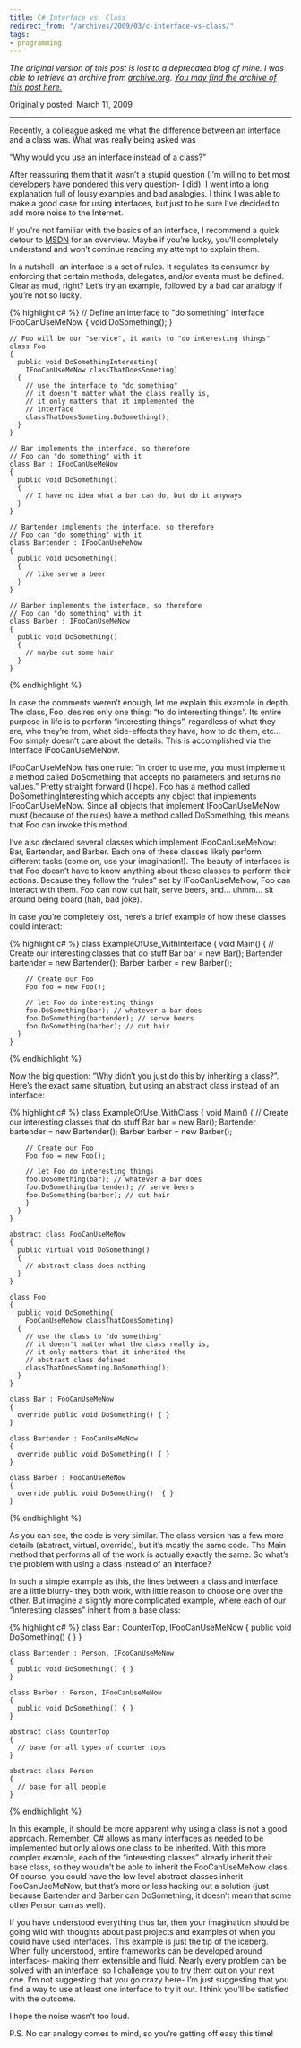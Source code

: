 ```yaml
---
title: C# Interface vs. Class
redirect_from: "/archives/2009/03/c-interface-vs-class/"
tags:
- programming
---
```


_The original version of this post is lost to a deprecated blog of mine. I was able to retrieve an archive from [archive.org](https://archive.org). [You may find the archive of this post here.](
https://web.archive.org/web/20101121204212/http://www.jordansirwin.com/archives/2009/03/c-interface-vs-class)_

Originally posted: March 11, 2009

---


Recently, a colleague asked me what the difference between an interface and a class was. What was really being asked was 

>
“Why would you use an interface instead of a class?”
> 

After reassuring them that it wasn’t a stupid question (I’m willing to bet most developers have pondered this very question- I did), I went into a long explanation full of lousy examples and bad analogies. I think I was able to make a good case for using interfaces, but just to be sure I’ve decided to add more noise to the Internet.

If you're not familiar with the basics of an interface, I recommend a quick detour to [MSDN](http://msdn.microsoft.com/en-us/library/ms173156.aspx) for an overview. Maybe if you’re lucky, you’ll completely understand and won’t continue reading my attempt to explain them.

In a nutshell- an interface is a set of rules. It regulates its consumer by enforcing that certain methods, delegates, and/or events must be defined. Clear as mud, right? Let’s try an example, followed by a bad car analogy if you’re not so lucky.

{% highlight c# %}
    // Define an interface to "do something"
    interface IFooCanUseMeNow
    {
      void DoSomething();
    }

    // Foo will be our "service", it wants to "do interesting things"
    class Foo
    {
      public void DoSomethingInteresting(
        IFooCanUseMeNow classThatDoesSometing)
      {
        // use the interface to "do something"
        // it doesn't matter what the class really is,
        // it only matters that it implemented the
        // interface
        classThatDoesSometing.DoSomething();
      }
    }

    // Bar implements the interface, so therefore
    // Foo can "do something" with it
    class Bar : IFooCanUseMeNow
    {
      public void DoSomething()
      {
        // I have no idea what a bar can do, but do it anyways
      }
    }

    // Bartender implements the interface, so therefore
    // Foo can "do something" with it
    class Bartender : IFooCanUseMeNow
    {
      public void DoSomething()
      {
        // like serve a beer
      }
    }

    // Barber implements the interface, so therefore
    // Foo can "do something" with it
    class Barber : IFooCanUseMeNow
    {
      public void DoSomething()
      {
        // maybe cut some hair
      }
    }
{% endhighlight %}

In case the comments weren’t enough, let me explain this example in depth. The class, Foo, desires only one thing: “to do interesting things”. Its entire purpose in life is to perform “interesting things”, regardless of what they are, who they’re from, what side-effects they have, how to do them, etc… Foo simply doesn’t care about the details. This is accomplished via the interface IFooCanUseMeNow.

IFooCanUseMeNow has one rule: “in order to use me, you must implement a method called DoSomething that accepts no parameters and returns no values.” Pretty straight forward (I hope). Foo has a method called DoSomethingInteresting which accepts any object that implements IFooCanUseMeNow. Since all objects that implement IFooCanUseMeNow must (because of the rules) have a method called DoSomething, this means that Foo can invoke this method.

I’ve also declared several classes which implement IFooCanUseMeNow: Bar, Bartender, and Barber. Each one of these classes likely perform different tasks (come on, use your imagination!). The beauty of interfaces is that Foo doesn’t have to know anything about these classes to perform their actions. Because they follow the “rules” set by IFooCanUseMeNow, Foo can interact with them. Foo can now cut hair, serve beers, and… uhmm… sit around being board (hah, bad joke).

In case you’re completely lost, here’s a brief example of how these classes could interact:


{% highlight c# %}
    class ExampleOfUse_WithInterface
    {
      void Main()
      {
        // Create our interesting classes that do stuff
        Bar bar = new Bar();
        Bartender bartender = new Bartender();
        Barber barber = new Barber();

        // Create our Foo
        Foo foo = new Foo();

        // let Foo do interesting things
        foo.DoSomething(bar); // whatever a bar does
        foo.DoSomething(bartender); // serve beers
        foo.DoSomething(barber); // cut hair
      }
    }
{% endhighlight %}

Now the big question: “Why didn’t you just do this by inheriting a class?”. Here’s the exact same situation, but using an abstract class instead of an interface:


{% highlight c# %}
    class ExampleOfUse_WithClass
    {
      void Main()
      {
        // Create our interesting classes that do stuff
        Bar bar = new Bar();
        Bartender bartender = new Bartender();
        Barber barber = new Barber();

        // Create our Foo
        Foo foo = new Foo();

        // let Foo do interesting things
        foo.DoSomething(bar); // whatever a bar does
        foo.DoSomething(bartender); // serve beers
        foo.DoSomething(barber); // cut hair
        }
      }
    }

    abstract class FooCanUseMeNow
    {
      public virtual void DoSomething()
      {
        // abstract class does nothing
      }
    }

    class Foo
    {
      public void DoSomething(
        FooCanUseMeNow classThatDoesSometing)
      {
        // use the class to "do something"
        // it doesn't matter what the class really is,
        // it only matters that it inherited the
        // abstract class defined
        classThatDoesSometing.DoSomething();
      }
    }

    class Bar : FooCanUseMeNow
    {
      override public void DoSomething() { }
    }

    class Bartender : FooCanUseMeNow
    {
      override public void DoSomething() { }
    }

    class Barber : FooCanUseMeNow
    {
      override public void DoSomething()  { }
    }
{% endhighlight %}

As you can see, the code is very similar. The class version has a few more details (abstract, virtual, override), but it’s mostly the same code. The Main method that performs all of the work is actually exactly the same. So what’s the problem with using a class instead of an interface?

In such a simple example as this, the lines between a class and interface are a little blurry- they both work, with little reason to choose one over the other. But imagine a slightly more complicated example, where each of our “interesting classes” inherit from a base class:


{% highlight c# %}
    class Bar : CounterTop, IFooCanUseMeNow
    {
      public void DoSomething() { }
    }

    class Bartender : Person, IFooCanUseMeNow
    {
      public void DoSomething() { }
    }

    class Barber : Person, IFooCanUseMeNow
    {
      public void DoSomething() { }
    }

    abstract class CounterTop
    {
      // base for all types of counter tops
    }

    abstract class Person 
    {
      // base for all people
    }
{% endhighlight %}

In this example, it should be more apparent why using a class is not a good approach. Remember, C# allows as many interfaces as needed to be implemented but only allows one class to be inherited. With this more complex example, each of the “interesting classes” already inherit their base class, so they wouldn’t be able to inherit the FooCanUseMeNow class. Of course, you could have the low level abstract classes inherit FooCanUseMeNow, but that’s more or less hacking out a solution (just because Bartender and Barber can DoSomething, it doesn’t mean that some other Person can as well).

If you have understood everything thus far, then your imagination should be going wild with thoughts about past projects and examples of when you could have used interfaces. This example is just the tip of the iceberg. When fully understood, entire frameworks can be developed around interfaces- making them extensible and fluid. Nearly every problem can be solved with an interface, so I challenge you to try them out on your next one. I’m not suggesting that you go crazy here- I’m just suggesting that you find a way to use at least one interface to try it out. I think you’ll be satisfied with the outcome.

I hope the noise wasn’t too loud.

P.S. No car analogy comes to mind, so you’re getting off easy this time!
